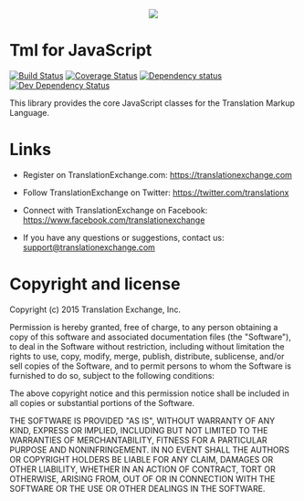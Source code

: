 <p align="center">
  <img src="https://avatars0.githubusercontent.com/u/1316274?v=3&s=200">
</p>

Tml for JavaScript
===

[![Build Status](https://travis-ci.org/translationexchange/tml-js.svg?branch=master)](https://travis-ci.org/translationexchange/tml-js)
[![Coverage Status](https://coveralls.io/repos/translationexchange/tml-js/badge.png?branch=master)](https://coveralls.io/r/translationexchange/tml-js?branch=master)
[![Dependency status](https://david-dm.org/translationexchange/tml-js/status.png)](https://david-dm.org/translationexchange/tml-js#info=dependencies&view=table) 
[![Dev Dependency Status](https://david-dm.org/translationexchange/tml-js/dev-status.png)](https://david-dm.org/translationexchange/tml-js#info=devDependencies&view=table)

This library provides the core JavaScript classes for the Translation Markup Language.


Links
==================

* Register on TranslationExchange.com: https://translationexchange.com

* Follow TranslationExchange on Twitter: https://twitter.com/translationx

* Connect with TranslationExchange on Facebook: https://www.facebook.com/translationexchange

* If you have any questions or suggestions, contact us: support@translationexchange.com


Copyright and license
==================

Copyright (c) 2015 Translation Exchange, Inc.

Permission is hereby granted, free of charge, to any person obtaining
a copy of this software and associated documentation files (the
"Software"), to deal in the Software without restriction, including
without limitation the rights to use, copy, modify, merge, publish,
distribute, sublicense, and/or sell copies of the Software, and to
permit persons to whom the Software is furnished to do so, subject to
the following conditions:

The above copyright notice and this permission notice shall be
included in all copies or substantial portions of the Software.

THE SOFTWARE IS PROVIDED "AS IS", WITHOUT WARRANTY OF ANY KIND,
EXPRESS OR IMPLIED, INCLUDING BUT NOT LIMITED TO THE WARRANTIES OF
MERCHANTABILITY, FITNESS FOR A PARTICULAR PURPOSE AND
NONINFRINGEMENT. IN NO EVENT SHALL THE AUTHORS OR COPYRIGHT HOLDERS BE
LIABLE FOR ANY CLAIM, DAMAGES OR OTHER LIABILITY, WHETHER IN AN ACTION
OF CONTRACT, TORT OR OTHERWISE, ARISING FROM, OUT OF OR IN CONNECTION
WITH THE SOFTWARE OR THE USE OR OTHER DEALINGS IN THE SOFTWARE.
